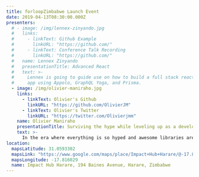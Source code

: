```yaml
---
title: forloopZimbabwe Launch Event
date: 2019-04-13T08:30:00.000Z
presenters:
  # - image: /img/lennex-zinyando.jpg
  #   links:
  #     - linkText: Github Example
  #       linkURL: "https://github.com/"
  #     - linkText: Conference Talk Recording
  #       linkURL: "https://github.com/"
  #   name: Lennex Zinyando
  #   presentationTitle: Advanced React
  #   text: >-
  #     Lennex is going to guide use on how to build a full stack react and graphql
  #     app using Appolo, GraphQL Yoga, and Prisma.
  - image: /img/olivier-maniraho.jpg
    links:
      - linkText: Olivier's Github
        linkURL: "https://github.com/OlivierJM"
      - linkText: Olivier's Twitter
        linkURL: "https://twitter.com/Olivierjmm"
    name: Olivier Maniraho
    presentationTitle: Surviving the hype while leveling up as a developer
    text: >-
      In the era where everything is so hyped and awesome libraries are released everyday, how do you keep up and become even a better developer?
location:
  mapsLatitude: 31.0593302
  mapsLink: "https://www.google.com/maps/place/Impact+Hub+Harare/@-17.8160259,31.0264993,13z/data=!4m17!1m11!4m10!1m3!2m2!1d31.0615182!2d-17.8160259!1m5!1m1!1s0x1931a52148bc6d95:0xf5ea36410256962d!2m2!1d31.0615189!2d-17.816029!3m4!1s0x1931a52148bc6d95:0xf5ea36410256962d!8m2!3d-17.816029!4d31.0615189"
  mapsLongitude: -17.816029
  name: Impact Hub Harare, 194 Baines Avenue, Harare, Zimbabwe
---
```

